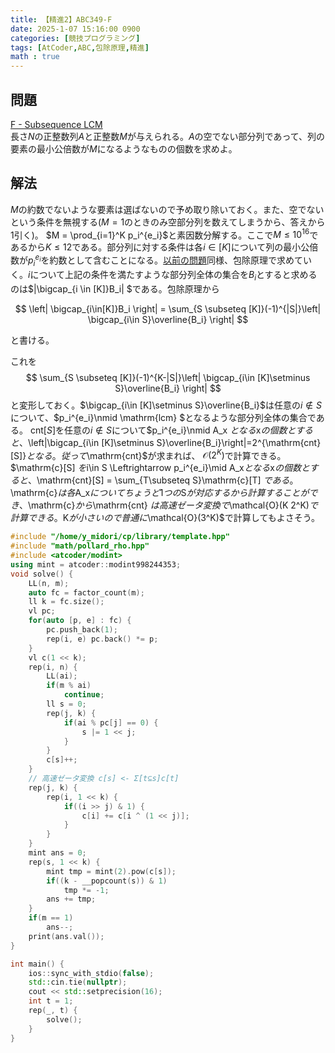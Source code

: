 ```yaml
---
title: 【精進2】ABC349-F
date: 2025-1-07 15:16:00 0900
categories: [競技プログラミング]
tags: [AtCoder,ABC,包除原理,精進]
math : true
---
```

<!-- Block math, keep all blank lines -->

## 問題
[F - Subsequence LCM](https://atcoder.jp/contests/abc349/tasks/abc349_f)  
長さ$N$の正整数列$A$と正整数$M$が与えられる。$A$の空でない部分列であって、列の要素の最小公倍数が$M$になるようなものの個数を求めよ。

## 解法
$M$の約数でないような要素は選ばないので予め取り除いておく。また、空でないという条件を無視する($M=1$のときのみ空部分列を数えてしまうから、答えから$1$引く)。
$M = \prod_{i=1}^K p_i^{e_i}$と素因数分解する。ここで$M\le 10^{16}$であるから$K\le 12$である。部分列に対する条件は各$i \in[K]$について列の最小公倍数が$p_i^{e_i}$を約数として含むことになる。[以前の問題](https://yokoyama-midori.github.io/posts/abc294-ex/)同様、包除原理で求めていく。$i$について上記の条件を満たすような部分列全体の集合を$B_i$とすると求めるのは$|\bigcap_{i \in [K]}B_i| $である。包除原理から

$$ \left| \bigcap_{i\in[K]}B_i \right|  = \sum_{S \subseteq [K]}(-1)^{|S|}\left| \bigcap_{i\in S}\overline{B_i} \right|  $$

と書ける。

これを
$$ \sum_{S \subseteq [K]}(-1)^{K-|S|}\left| \bigcap_{i\in [K]\setminus S}\overline{B_i} \right| $$と変形しておく。$\bigcap_{i\in [K]\setminus S}\overline{B_i}$は任意の$i\not\in S$について、$p_i^{e_i}\nmid \mathrm{lcm} $となるような部分列全体の集合である。
$\mathrm{cnt}[S]$を任意の$i \not\in S$について$p_i^{e_i}\nmid A_x $となる$x$の個数とすると、$\left|\bigcap_{i\in [K]\setminus S}\overline{B_i}\right|=2^{\mathrm{cnt}[S]}$となる。従って$\mathrm{cnt}$が求まれば、
$\mathcal{O}(2^K)$で計算できる。
$\mathrm{c}[S] $を$i\in S \Leftrightarrow p_i^{e_i}\mid A_x$となる$x$の個数とすると、$\mathrm{cnt}[S] = \sum_{T\subseteq S}\mathrm{c}[T] $である。$\mathrm{c}$は各$A_x$についてちょうど$1$つの$S$が対応するから計算することができ、$\mathrm{c}$から$\mathrm{cnt} $は高速ゼータ変換で$\mathcal{O}(K 2^K)$で計算できる。$K$が小さいので普通に$\mathcal{O}(3^K)$で計算してもよさそう。

```cpp
#include "/home/y_midori/cp/library/template.hpp"
#include "math/pollard_rho.hpp"
#include <atcoder/modint>
using mint = atcoder::modint998244353;
void solve() {
    LL(n, m);
    auto fc = factor_count(m);
    ll k = fc.size();
    vl pc;
    for(auto [p, e] : fc) {
        pc.push_back(1);
        rep(i, e) pc.back() *= p;
    }
    vl c(1 << k);
    rep(i, n) {
        LL(ai);
        if(m % ai)
            continue;
        ll s = 0;
        rep(j, k) {
            if(ai % pc[j] == 0) {
                s |= 1 << j;
            }
        }
        c[s]++;
    }
    // 高速ゼータ変換 c[s] <- Σ[t⊆s]c[t]
    rep(j, k) {
        rep(i, 1 << k) {
            if((i >> j) & 1) {
                c[i] += c[i ^ (1 << j)];
            }
        }
    }
    mint ans = 0;
    rep(s, 1 << k) {
        mint tmp = mint(2).pow(c[s]);
        if((k - __popcount(s)) & 1)
            tmp *= -1;
        ans += tmp;
    }
    if(m == 1)
        ans--;
    print(ans.val());
}

int main() {
    ios::sync_with_stdio(false);
    std::cin.tie(nullptr);
    cout << std::setprecision(16);
    int t = 1;
    rep(_, t) {
        solve();
    }
}

```